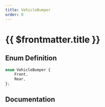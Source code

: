 ```yaml
---
title: VehicleBumper
order: 0
---
```


# {{ $frontmatter.title }}

<!--@include: ./vehicleBumper_partial_header.md-->

## Enum Definition

```ts
enum VehicleBumper {
    Front,
    Rear,
};
```

## Documentation

<!--@include: ./vehicleBumper_partial_footer.md-->
